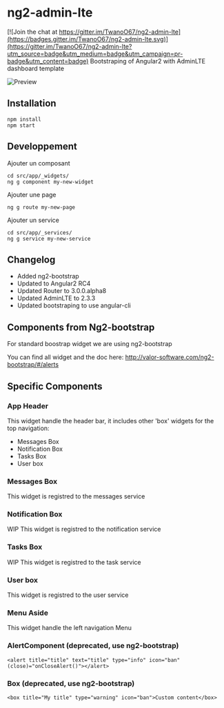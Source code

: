# ng2-admin-lte

[![Join the chat at https://gitter.im/TwanoO67/ng2-admin-lte](https://badges.gitter.im/TwanoO67/ng2-admin-lte.svg)](https://gitter.im/TwanoO67/ng2-admin-lte?utm_source=badge&utm_medium=badge&utm_campaign=pr-badge&utm_content=badge)
Bootstraping of Angular2 with AdminLTE dashboard template

![Preview](https://almsaeedstudio.com/img/AdminLTE2.1.png)

## Installation

```
npm install
npm start
```

## Developpement

Ajouter un composant

```
cd src/app/_widgets/
ng g component my-new-widget
```


Ajouter une page

```
ng g route my-new-page
```

Ajouter un service

```
cd src/app/_services/
ng g service my-new-service
```


## Changelog

- Added ng2-bootstrap
- Updated to Angular2 RC4
- Updated Router to 3.0.0.alpha8
- Updated AdminLTE to 2.3.3
- Updated bootstraping to use angular-cli

## Components from Ng2-bootstrap

For standard boostrap widget we are using ng2-bootstrap

You can find all widget and the doc here:
http://valor-software.com/ng2-bootstrap/#/alerts

## Specific Components

### App Header

This widget handle the header bar, it includes other 'box' widgets for the top navigation:

* Messages Box
* Notification Box
* Tasks Box
* User box

### Messages Box

This widget is registred to the messages service

### Notification Box

WIP This widget is registred to the notification service

### Tasks Box

WIP This widget is registred to the task service

### User box

This widget is registred to the user service

### Menu Aside

This widget handle the left navigation Menu



### AlertComponent (deprecated, use ng2-bootstrap)

```
<alert title="title" text="title" type="info" icon="ban" (close)="onCloseAlert()"></alert>
```

### Box  (deprecated, use ng2-bootstrap)

```
<box title="My title" type="warning" icon="ban">Custom content</box>
```
